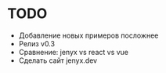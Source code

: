 # TODO

- Добавление новых примеров посложнее
- Релиз v0.3
- Сравнение: jenyx vs react vs vue 
- Сделать сайт jenyx.dev